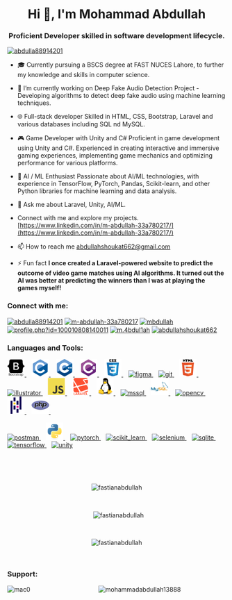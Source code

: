 <h1 align="center">Hi 👋, I'm Mohammad Abdullah</h1>
<h3 align="center">Proficient Developer skilled in software development lifecycle.</h3>

<p align="left"> <a href="https://twitter.com/abdulla88914201" target="blank"><img src="https://img.shields.io/twitter/follow/abdulla88914201?logo=twitter&style=for-the-badge" alt="abdulla88914201" /></a> </p>

- 🎓 Currently pursuing a BSCS degree at FAST NUCES Lahore, to further my knowledge and skills in computer science.

- 🌱 I’m currently working on Deep Fake Audio Detection Project - Developing algorithms to detect deep fake audio using machine learning techniques.
  
- 🌐 Full-stack developer Skilled in HTML, CSS, Bootstrap, Laravel and various databases including SQL nd MySQL.

- 🎮 Game Developer with Unity and C# Proficient in game development using Unity and C#. Experienced in creating interactive and immersive gaming experiences, implementing game mechanics and optimizing performance for various platforms.

- 🤖 AI / ML Enthusiast Passionate about AI/ML technologies, with experience in TensorFlow, PyTorch, Pandas, Scikit-learn, and other Python libraries for machine learning and data analysis.

- 💬 Ask me about Laravel, Unity, AI/ML.

- Connect with me and explore my projects. [https://www.linkedin.com/in/m-abdullah-33a780217/](https://www.linkedin.com/in/m-abdullah-33a780217/)

- 📫 How to reach me [abdullahshoukat662@gmail.com](abdullahshoukat662@gmail.com)

- ⚡ Fun fact **I once created a Laravel-powered website to predict the outcome of video game matches using AI algorithms. It turned out the AI was better at predicting the winners than I was at playing the games myself!**

<h3 align="left">Connect with me:</h3>
<p align="left">
<a href="https://twitter.com/abdulla88914201" target="blank"><img align="center" src="https://raw.githubusercontent.com/rahuldkjain/github-profile-readme-generator/master/src/images/icons/Social/twitter.svg" alt="abdulla88914201" height="30" width="40" /></a>
<a href="https://linkedin.com/in/m-abdullah-33a780217" target="blank"><img align="center" src="https://raw.githubusercontent.com/rahuldkjain/github-profile-readme-generator/master/src/images/icons/Social/linked-in-alt.svg" alt="m-abdullah-33a780217" height="30" width="40" /></a>
<a href="https://kaggle.com/mbdullah" target="blank"><img align="center" src="https://raw.githubusercontent.com/rahuldkjain/github-profile-readme-generator/master/src/images/icons/Social/kaggle.svg" alt="mbdullah" height="30" width="40" /></a>
<a href="https://fb.com/profile.php?id=100010808140011" target="blank"><img align="center" src="https://raw.githubusercontent.com/rahuldkjain/github-profile-readme-generator/master/src/images/icons/Social/facebook.svg" alt="profile.php?id=100010808140011" height="30" width="40" /></a>
<a href="https://instagram.com/m.4bdul1ah" target="blank"><img align="center" src="https://raw.githubusercontent.com/rahuldkjain/github-profile-readme-generator/master/src/images/icons/Social/instagram.svg" alt="m.4bdul1ah" height="30" width="40" /></a>
<a href="https://www.leetcode.com/abdullahshoukat662" target="blank"><img align="center" src="https://raw.githubusercontent.com/rahuldkjain/github-profile-readme-generator/master/src/images/icons/Social/leet-code.svg" alt="abdullahshoukat662" height="30" width="40" /></a>
</p>

<h3 align="left">Languages and Tools:</h3>
<p align="left"> 
  <a href="https://getbootstrap.com" target="_blank" rel="noreferrer"> 
    <img src="https://raw.githubusercontent.com/devicons/devicon/master/icons/bootstrap/bootstrap-plain-wordmark.svg" alt="bootstrap" width="40" height="40"/> 
  </a>&nbsp;&nbsp;
  <a href="https://www.cprogramming.com/" target="_blank" rel="noreferrer"> 
    <img src="https://raw.githubusercontent.com/devicons/devicon/master/icons/c/c-original.svg" alt="c" width="40" height="40"/> 
  </a>&nbsp;&nbsp;
  <a href="https://www.w3schools.com/cpp/" target="_blank" rel="noreferrer"> 
    <img src="https://raw.githubusercontent.com/devicons/devicon/master/icons/cplusplus/cplusplus-original.svg" alt="cplusplus" width="40" height="40"/> 
  </a>&nbsp;&nbsp;
  <a href="https://www.w3schools.com/cs/" target="_blank" rel="noreferrer"> 
    <img src="https://raw.githubusercontent.com/devicons/devicon/master/icons/csharp/csharp-original.svg" alt="csharp" width="40" height="40"/> 
  </a>&nbsp;&nbsp;
  <a href="https://www.w3schools.com/css/" target="_blank" rel="noreferrer"> 
    <img src="https://raw.githubusercontent.com/devicons/devicon/master/icons/css3/css3-original-wordmark.svg" alt="css3" width="40" height="40"/> 
  </a>&nbsp;&nbsp;
  <a href="https://www.figma.com/" target="_blank" rel="noreferrer"> 
    <img src="https://www.vectorlogo.zone/logos/figma/figma-icon.svg" alt="figma" width="40" height="40"/> 
  </a>&nbsp;&nbsp;
  <a href="https://git-scm.com/" target="_blank" rel="noreferrer"> 
    <img src="https://www.vectorlogo.zone/logos/git-scm/git-scm-icon.svg" alt="git" width="40" height="40"/> 
  </a>&nbsp;&nbsp;
  <a href="https://www.w3.org/html/" target="_blank" rel="noreferrer"> 
    <img src="https://raw.githubusercontent.com/devicons/devicon/master/icons/html5/html5-original-wordmark.svg" alt="html5" width="40" height="40"/> 
  </a>&nbsp;&nbsp;
  <a href="https://www.adobe.com/in/products/illustrator.html" target="_blank" rel="noreferrer"> 
    <img src="https://www.vectorlogo.zone/logos/adobe_illustrator/adobe_illustrator-icon.svg" alt="illustrator" width="40" height="40"/> 
  </a>&nbsp;&nbsp;
  <a href="https://developer.mozilla.org/en-US/docs/Web/JavaScript" target="_blank" rel="noreferrer"> 
    <img src="https://raw.githubusercontent.com/devicons/devicon/master/icons/javascript/javascript-original.svg" alt="javascript" width="40" height="40"/> 
  </a>&nbsp;&nbsp;
  <a href="https://laravel.com/" target="_blank" rel="noreferrer"> 
    <img src="https://raw.githubusercontent.com/devicons/devicon/master/icons/laravel/laravel-plain-wordmark.svg" alt="laravel" width="40" height="40"/> 
  </a>&nbsp;&nbsp;
  <a href="https://www.linux.org/" target="_blank" rel="noreferrer"> 
    <img src="https://raw.githubusercontent.com/devicons/devicon/master/icons/linux/linux-original.svg" alt="linux" width="40" height="40"/> 
  </a>&nbsp;&nbsp;
  <a href="https://www.microsoft.com/en-us/sql-server" target="_blank" rel="noreferrer"> 
    <img src="https://www.svgrepo.com/show/303229/microsoft-sql-server-logo.svg" alt="mssql" width="40" height="40"/> 
  </a>&nbsp;&nbsp;
  <a href="https://www.mysql.com/" target="_blank" rel="noreferrer"> 
    <img src="https://raw.githubusercontent.com/devicons/devicon/master/icons/mysql/mysql-original-wordmark.svg" alt="mysql" width="40" height="40"/> 
  </a>&nbsp;&nbsp;
  <a href="https://opencv.org/" target="_blank" rel="noreferrer"> 
    <img src="https://www.vectorlogo.zone/logos/opencv/opencv-icon.svg" alt="opencv" width="40" height="40"/> 
  </a>&nbsp;&nbsp;
  <a href="https://pandas.pydata.org/" target="_blank" rel="noreferrer"> 
    <img src="https://raw.githubusercontent.com/devicons/devicon/2ae2a900d2f041da66e950e4d48052658d850630/icons/pandas/pandas-original.svg" alt="pandas" width="40" height="40"/> 
  </a>&nbsp;&nbsp;
  <a href="https://www.php.net" target="_blank" rel="noreferrer"> 
    <img src="https://raw.githubusercontent.com/devicons/devicon/master/icons/php/php-original.svg" alt="php" width="40" height="40"/> 
  </a>&nbsp;&nbsp;
  <br>
  <br>
  <a href="https://postman.com" target="_blank" rel="noreferrer"> 
    <img src="https://www.vectorlogo.zone/logos/getpostman/getpostman-icon.svg" alt="postman" width="40" height="40"/> 
  </a>&nbsp;&nbsp;
  <a href="https://www.python.org" target="_blank" rel="noreferrer"> 
    <img src="https://raw.githubusercontent.com/devicons/devicon/master/icons/python/python-original.svg" alt="python" width="40" height="40"/> 
  </a>&nbsp;&nbsp;
  <a href="https://pytorch.org/" target="_blank" rel="noreferrer"> 
    <img src="https://www.vectorlogo.zone/logos/pytorch/pytorch-icon.svg" alt="pytorch" width="40" height="40"/> 
  </a>&nbsp;&nbsp;
  <a href="https://scikit-learn.org/" target="_blank" rel="noreferrer"> 
    <img src="https://upload.wikimedia.org/wikipedia/commons/0/05/Scikit_learn_logo_small.svg" alt="scikit_learn" width="40" height="40"/> 
  </a>&nbsp;&nbsp;
  <a href="https://www.selenium.dev" target="_blank" rel="noreferrer"> 
    <img src="https://raw.githubusercontent.com/detain/svg-logos/780f25886640cef088af994181646db2f6b1a3f8/svg/selenium-logo.svg" alt="selenium" width="40" height="40"/> 
  </a>&nbsp;&nbsp;
  <a href="https://www.sqlite.org/" target="_blank" rel="noreferrer"> 
    <img src="https://www.vectorlogo.zone/logos/sqlite/sqlite-icon.svg" alt="sqlite" width="40" height="40"/> 
  </a>&nbsp;&nbsp;
  <a href="https://www.tensorflow.org" target="_blank" rel="noreferrer"> 
    <img src="https://www.vectorlogo.zone/logos/tensorflow/tensorflow-icon.svg" alt="tensorflow" width="40" height="40"/> 
  </a>&nbsp;&nbsp;
  <a href="https://unity.com/" target="_blank" rel="noreferrer"> 
    <img src="https://www.vectorlogo.zone/logos/unity3d/unity3d-icon.svg" alt="unity" width="40" height="40"/> 
  </a> 
</p>
<br>
<br>
<br>
<p align="center">
  <img align="center" src="https://github-readme-streak-stats.herokuapp.com/?user=fastianabdullah&" alt="fastianabdullah" />
</p>
<br>
<p align="center">
  &nbsp;
  <img align="center" src="https://github-readme-stats.vercel.app/api?username=fastianabdullah&show_icons=true&locale=en" alt="fastianabdullah" />
</p>
<br>
<p align="center">
  <img align="center" src="https://github-readme-stats.vercel.app/api/top-langs?username=fastianabdullah&show_icons=true&locale=en&layout=compact" alt="fastianabdullah" />
</p>
<br>
<h3 align="left">Support:</h3>
<p>
  <a href="https://www.buymeacoffee.com/mac0">
    <img align="left" src="https://cdn.buymeacoffee.com/buttons/v2/default-yellow.png" height="50" width="210" alt="mac0" />
  </a>
  <a href="https://ko-fi.com/mohammadabdullah13888">
    <img align="left" src="https://cdn.ko-fi.com/cdn/kofi3.png?v=3" height="50" width="210" alt="mohammadabdullah13888" />
  </a>
</p>
<br>
<br>

